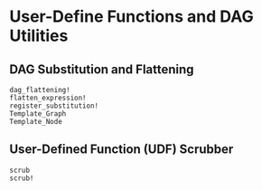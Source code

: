 # User-Define Functions and DAG Utilities

## DAG Substitution and Flattening
```@docs
dag_flattening!
flatten_expression!
register_substitution!
Template_Graph
Template_Node
```

## User-Defined Function (UDF) Scrubber
```@docs
scrub
scrub!
```
